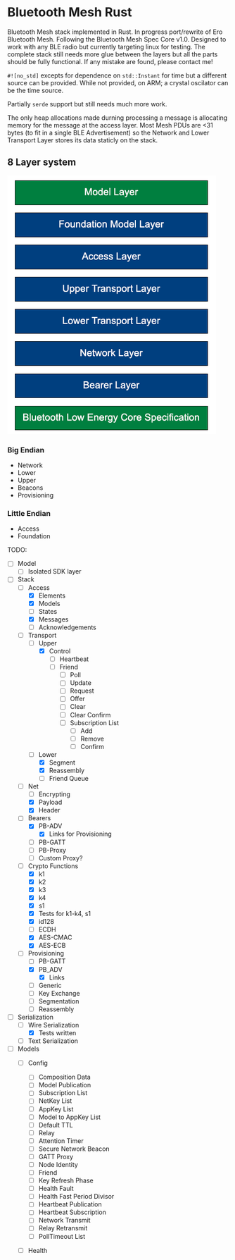 # Bluetooth Mesh Rust
Bluetooth Mesh stack implemented in Rust. In progress port/rewrite of Ero Bluetooth Mesh. Following the Bluetooth Mesh Spec Core v1.0. Designed to work with any BLE radio but currently targeting linux for testing. The complete stack still needs more glue between the layers but all the parts should be fully functional. If any mistake are found, please contact me!

`#![no_std]` excepts for dependence on `std::Instant` for time but a different source can be provided. While not provided, on ARM; a crystal oscilator can be the time source. 

Partially `serde` support but still needs much more work.

The only heap allocations made durning processing a message is allocating memory for the message at the access layer. Most Mesh PDUs are <31 bytes (to fit in a single BLE Advertisement) so the Network and Lower Transport Layer stores its data staticly on the stack.

## 8 Layer system
![The 8 Layer of the Bluetooth Mesh Stack](/mesh_layout.PNG)

### Big Endian
- Network
- Lower
- Upper
- Beacons
- Provisioning
### Little Endian
- Access
- Foundation


TODO:
- [ ] Model
  - [ ] Isolated SDK layer
- [ ] Stack
  - [ ] Access
    - [x] Elements
    - [x] Models
    - [ ] States
    - [x] Messages
    - [ ] Acknowledgements
  - [ ] Transport
    - [ ] Upper
      - [x] Control
        - [ ] Heartbeat
        - [ ] Friend
          - [ ] Poll
          - [ ] Update
          - [ ] Request
          - [ ] Offer
          - [ ] Clear
          - [ ] Clear Confirm
          - [ ] Subscription List
            - [ ] Add
            - [ ] Remove
            - [ ] Confirm
    - [ ] Lower
      - [x] Segment
      - [x] Reassembly
      - [ ] Friend Queue
  - [ ] Net
    - [ ] Encrypting
    - [x] Payload
    - [x] Header
  - [ ] Bearers
    - [x] PB-ADV
      - [x] Links for Provisioning
    - [ ] PB-GATT
    - [ ] PB-Proxy
    - [ ] Custom Proxy?
  - [ ] Crypto Functions
    - [x] k1
    - [x] k2
    - [x] k3
    - [x] k4
    - [x] s1
    - [x] Tests for k1-k4, s1
    - [x] id128
    - [ ] ECDH
    - [x] AES-CMAC
    - [x] AES-ECB
  - [ ] Provisioning
    - [ ] PB-GATT
    - [x] PB_ADV
      - [x] Links
    - [ ] Generic
    - [ ] Key Exchange
    - [ ] Segmentation
    - [ ] Reassembly
    
- [ ] Serialization
  - [ ] Wire Serialization
    - [x] Tests written
  - [ ] Text Serialization

- [ ] Models
  - [ ] Config
    - [ ] Composition Data
    - [ ] Model Publication
    - [ ] Subscription List
    - [ ] NetKey List
    - [ ] AppKey List
    - [ ] Model to AppKey List
    - [ ] Default TTL
    - [ ] Relay
    - [ ] Attention Timer
    - [ ] Secure Network Beacon
    - [ ] GATT Proxy
    - [ ] Node Identity
    - [ ] Friend
    - [ ] Key Refresh Phase
    - [ ] Health Fault
    - [ ] Health Fast Period Divisor
    - [ ] Heartbeat Publication
    - [ ] Heartbeat Subscription
    - [ ] Network Transmit
    - [ ] Relay Retransmit
    - [ ] PollTimeout List
  - [ ] Health
  
